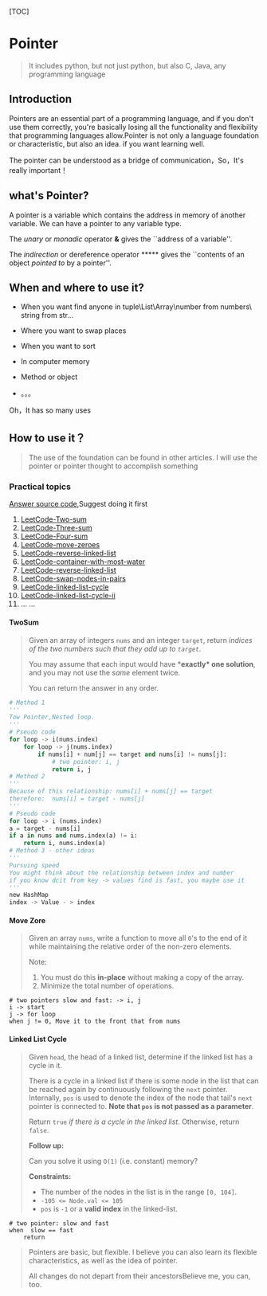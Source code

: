 [TOC]

# Pointer

> It includes python, but not just python, but also C, Java, any programming language

## Introduction

Pointers are an essential part of a programming language, and if you don't use them correctly, you're basically losing all the functionality and flexibility that programming languages allow.Pointer is not only a language foundation or characteristic, but also an idea. if you want learning well.

The pointer can be understood as a bridge of communication，So，It's really important！

## what's Pointer?

A pointer is a variable which contains the address in memory of another variable. We can have a pointer to any variable type.

The *unary* or *monadic* operator **&** gives the ``address of a variable''.

The *indirection* or dereference operator ***** gives the ``contents of an object *pointed to* by a pointer''.



## When and where to use it?

- When you want find anyone in tuple\List\Array\number from numbers\ string from str...
- Where you want to swap places
- When you want to sort
- In computer memory
- Method or object

- 。。。

Oh，It has so many uses

## How to use it？

> The use of the foundation can be found in other articles. I will use the pointer or pointer thought to accomplish something

### Practical topics

[Answer source code](https://github.com/Algorithm-Payne/Question-bank/tree/master/Sundries),Suggest doing it first

1. [LeetCode-Two-sum](https://leetcode-cn.com/problems/two-sum/)
2. [LeetCode-Three-sum](https://leetcode-cn.com/problems/two-sum/)
3. [LeetCode-Four-sum](https://leetcode.com/problems/4sum/)
4. [LeetCode-move-zeroes](https://leetcode-cn.com/problems/move-zeroes/)
5. [LeetCode-reverse-linked-list](https://leetcode.com/problems/reverse-linked-list/)
6. [LeetCode-container-with-most-water](https://leetcode.com/problems/container-with-most-water/)
7. [LeetCode-reverse-linked-list](https://leetcode.com/problems/reverse-linked-list/)
8. [LeetCode-swap-nodes-in-pairs](https://leetcode.com/problems/swap-nodes-in-pairs/)
9. [LeetCode-linked-list-cycle](https://leetcode.com/problems/linked-list-cycle/)
10. [LeetCode-linked-list-cycle-ii](https://leetcode.com/problems/linked-list-cycle-ii/)
11. ... ...

#### TwoSum

> Given an array of integers `nums` and an integer `target`, return *indices of the two numbers such that they add up to `target`*.
>
> You may assume that each input would have ***exactly\* one solution**, and you may not use the *same* element twice.
>
> You can return the answer in any order.

```python
# Method 1 
'''
Tow Pointer,Nested loop.
'''
# Pseudo code 
for loop -> i(nums.index)
	for loop -> j(nums.index)
    	if nums[i] + num[j] == target and nums[i] != nums[j]:
            # two pointer: i, j
            return i, j
# Method 2 
'''
Because of this relationship: nums[i] + nums[j] == target
therefore:  nums[i] = target - nums[j]
'''
# Pseudo code
for loop -> i (nums.index)
a = target - nums[i]
if a in nums and nums.index(a) != i:
	return i, nums.index(a)
# Method 3 - other ideas
'''
Pursuing speed
You might think about the relationship between index and number
if you know dcit from key -> values find is fast, you maybe use it  
'''
new HashMap
index -> Value - > index
```

#### Move Zore

> Given an array `nums`, write a function to move all `0`'s to the end of it while maintaining the relative order of the non-zero elements.
>
> Note:
>
> 1. You must do this **in-place** without making a copy of the array.
> 2. Minimize the total number of operations.

```shell
# two pointers slow and fast: -> i, j
i -> start
j -> for loop 
when j != 0, Move it to the front that from nums
```

#### Linked List Cycle

> Given `head`, the head of a linked list, determine if the linked list has a cycle in it.
>
> There is a cycle in a linked list if there is some node in the list that can be reached again by continuously following the `next` pointer. Internally, `pos` is used to denote the index of the node that tail's `next` pointer is connected to. **Note that `pos` is not passed as a parameter**.
>
> Return `true` *if there is a cycle in the linked list*. Otherwise, return `false`.
>
> **Follow up:**
>
> Can you solve it using `O(1)` (i.e. constant) memory?
>
> **Constraints:**
>
> - The number of the nodes in the list is in the range `[0, 104]`.
> - `-105 <= Node.val <= 105`
> - `pos` is `-1` or a **valid index** in the linked-list.

```shell
# two pointer: slow and fast
when  slow == fast 
	return
```



> Pointers are basic, but flexible. I believe you can also learn its flexible characteristics, as well as the idea of pointer.
>
> All changes do not depart from their ancestorsBelieve me, you can, too.
>